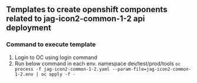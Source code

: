 ## Templates to create openshift components related to jag-icon2-common-1-2 api deployment

### Command to execute template
1) Login to OC using login command
2) Run below command in each env. namespace dev/test/prod/tools
   ``oc process -f jag-icon2-common-1-2.yaml --param-file=jag-icon2-common-1-2.env | oc apply -f -``
